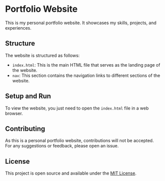# Portfolio Website

This is my personal portfolio website. It showcases my skills, projects, and experiences.

## Structure

The website is structured as follows:

- `index.html`: This is the main HTML file that serves as the landing page of the website.
- `nav`: This section contains the navigation links to different sections of the website.

## Setup and Run

To view the website, you just need to open the `index.html` file in a web browser.

## Contributing

As this is a personal portfolio website, contributions will not be accepted. For any suggestions or feedback, please open an issue.

## License

This project is open source and available under the [MIT License](LICENSE).
